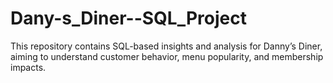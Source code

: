 # Dany-s_Diner--SQL_Project
This repository contains SQL-based insights and analysis for Danny’s Diner, aiming to understand customer behavior, menu popularity, and membership impacts.
